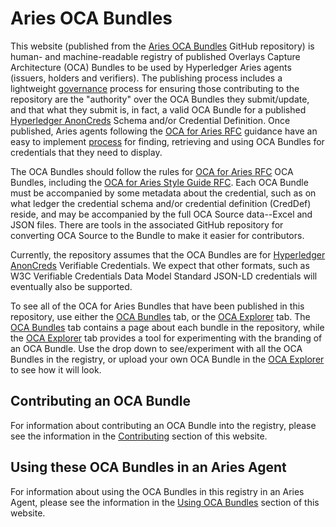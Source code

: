 # Aries OCA Bundles

This website (published from the [Aries OCA Bundles] GitHub repository) is
human- and machine-readable registry of published Overlays Capture Architecture
(OCA) Bundles to be used by Hyperledger Aries agents (issuers, holders and
verifiers). The publishing process includes a lightweight [governance] process
for ensuring those contributing to the repository are the "authority" over the
OCA Bundles they submit/update, and that what they submit is, in fact, a valid
OCA Bundle for a published [Hyperledger AnonCreds] Schema and/or Credential
Definition. Once published, Aries agents following the [OCA for Aries RFC]
guidance have an easy to implement [process](#using-these-oca-bundles-in-an-aries-agent)
for finding, retrieving and using OCA Bundles for credentials that they need to display.

[Aries OCA Bundles]: https://github.com/bcgov/aries-oca-bundles
[governance]: /governance/GOVERNANCE.md
[Hyperledger AnonCreds]: https://www.hyperledger.org/projects/anoncreds

The OCA Bundles should follow the rules for [OCA for Aries RFC] OCA Bundles,
including the [OCA for Aries Style Guide RFC]. Each OCA Bundle must be accompanied
by some metadata about the credential, such as on what ledger the credential
schema and/or credential definition (CredDef) reside, and may be accompanied by the full OCA
Source data--Excel and JSON files.  There are tools in the associated GitHub repository for
converting OCA Source to the Bundle to make it easier for contributors.

[OCA for Aries RFC]: https://github.com/hyperledger/aries-rfcs/blob/main/features/0755-oca-for-aries/README.md
[OCA for Aries Style Guide RFC]: https://github.com/hyperledger/aries-rfcs/blob/main/features/0756-oca-for-aries-style-guide/README.md

Currently, the repository assumes that the OCA Bundles are for
[Hyperledger AnonCreds] Verifiable Credentials. We
expect that other formats, such as W3C Verifiable Credentials Data Model
Standard JSON-LD credentials will eventually also be supported.

To see all of the OCA for Aries Bundles that have been published in this
repository, use either the [OCA Bundles] tab, or the [OCA Explorer] tab. The
[OCA Bundles] tab contains a page about each bundle in the repository, while the
[OCA Explorer] tab provides a tool for experimenting with the branding of an OCA
Bundle. Use the drop down to see/experiment with all the OCA Bundles in the
registry, or upload your own OCA Bundle in the [OCA Explorer] to see how it will
look.

[OCA Explorer]: /oca-explorer
[OCA Bundles]: /OCABundles/schema/bcgov-digital-trust/business-card/

## Contributing an OCA Bundle

For information about contributing an OCA Bundle into the registry, please
see the information in the [Contributing] section of this website.

[Contributing]: /contributing/CONTRIBUTING

## Using these OCA Bundles in an Aries Agent

For information about using the OCA Bundles in this registry in an Aries Agent, please
see the information in the [Using OCA Bundles] section of this website.

[Using OCA Bundles]: /using/usingOCABundles
